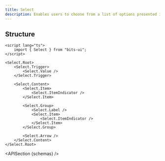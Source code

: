 ```yaml
---
title: Select
description: Enables users to choose from a list of options presented in a dropdown.
---
```


<script>
	import { APISection, ComponentPreview, SelectDemo } from '$lib/components/index.js'
	export let schemas;
</script>

<ComponentPreview name="select-demo" comp="Select">

<SelectDemo slot="preview" />

</ComponentPreview>

## Structure

```svelte
<script lang="ts">
	import { Select } from "bits-ui";
</script>

<Select.Root>
	<Select.Trigger>
		<Select.Value />
	</Select.Trigger>

	<Select.Content>
		<Select.Item>
			<Select.ItemIndicator />
		</Select.Item>

		<Select.Group>
			<Select.Label />
			<Select.Item>
				<Select.ItemIndicator />
			</Select.Item>
		</Select.Group>

		<Select.Arrow />
	</Select.Content>
</Select.Root>
```

<APISection {schemas} />
